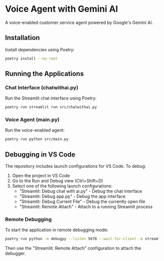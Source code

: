 # Voice Agent with Gemini AI

A voice-enabled customer service agent powered by Google's Gemini AI.

## Installation

Install dependencies using Poetry:

```bash
poetry install --no-root
```

## Running the Applications

### Chat Interface (chatwithai.py)

Run the Streamlit chat interface using Poetry:

```bash
poetry run streamlit run src/chatwithai.py
```

### Voice Agent (main.py)

Run the voice-enabled agent:

```bash
poetry run python src/main.py
```

## Debugging in VS Code

The repository includes launch configurations for VS Code. To debug:

1. Open the project in VS Code
2. Go to the Run and Debug view (Ctrl+Shift+D)
3. Select one of the following launch configurations:
   - "Streamlit: Debug chat with ai.py" - Debug the chat interface
   - "Streamlit: Debug app.py" - Debug the app interface
   - "Streamlit: Debug Current File" - Debug the currently open file
   - "Streamlit: Remote Attach" - Attach to a running Streamlit process

### Remote Debugging

To start the application in remote debugging mode:

```bash
poetry run python -m debugpy --listen 5678 --wait-for-client -m streamlit run src/main.py
```

Then use the "Streamlit: Remote Attach" configuration to attach the debugger.